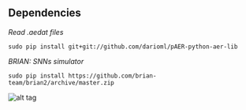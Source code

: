 ## Dependencies

*Read .aedat files*

`sudo pip install git+git://github.com/darioml/pAER-python-aer-lib`

*BRIAN: SNNs simulator*

`sudo pip install https://github.com/brian-team/brian2/archive/master.zip`

![alt tag](https://github.com/fedepare/DVS-SNN/blob/master/images/figure_1.png)
